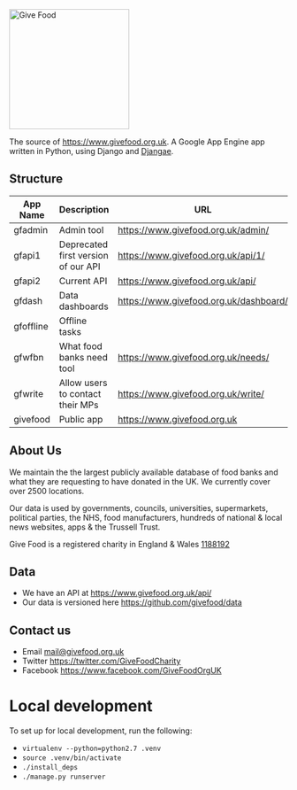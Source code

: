 <img width="217" alt="Give Food" src="https://user-images.githubusercontent.com/763913/120896619-51472b00-c61a-11eb-950d-fd3a0411c928.png">

The source of https://www.givefood.org.uk. A Google App Engine app written in Python, using Django and [Djangae](https://gitlab.com/potato-oss/djangae/djangae).

## Structure 
| App Name  | Description                         | URL                                    |
|-----------|-------------------------------------|----------------------------------------|
| gfadmin   | Admin tool                          | https://www.givefood.org.uk/admin/     |
| gfapi1    | Deprecated first version of our API | https://www.givefood.org.uk/api/1/     |
| gfapi2    | Current API                         | https://www.givefood.org.uk/api/       |
| gfdash    | Data dashboards                     | https://www.givefood.org.uk/dashboard/ |
| gfoffline | Offline tasks                       |                                        |
| gfwfbn    | What food banks need tool           | https://www.givefood.org.uk/needs/     |
| gfwrite   | Allow users to contact their MPs    | https://www.givefood.org.uk/write/     |
| givefood  | Public app                          | https://www.givefood.org.uk            |

## About Us

We maintain the the largest publicly available database of food banks and what they are requesting to have donated in the UK. We currently cover over 2500 locations.

Our data is used by governments, councils, universities, supermarkets, political parties, the NHS, food manufacturers, hundreds of national & local news websites, apps & the Trussell Trust.

Give Food is a registered charity in England & Wales [1188192](https://register-of-charities.charitycommission.gov.uk/charity-details/?regid=1188192&subid=0)

## Data

* We have an API at https://www.givefood.org.uk/api/
* Our data is versioned here https://github.com/givefood/data

## Contact us

* Email mail@givefood.org.uk
* Twitter https://twitter.com/GiveFoodCharity
* Facebook https://www.facebook.com/GiveFoodOrgUK

# Local development

To set up for local development, run the following:

 - `virtualenv --python=python2.7 .venv`
 - `source .venv/bin/activate`
 - `./install_deps`
 - `./manage.py runserver`
